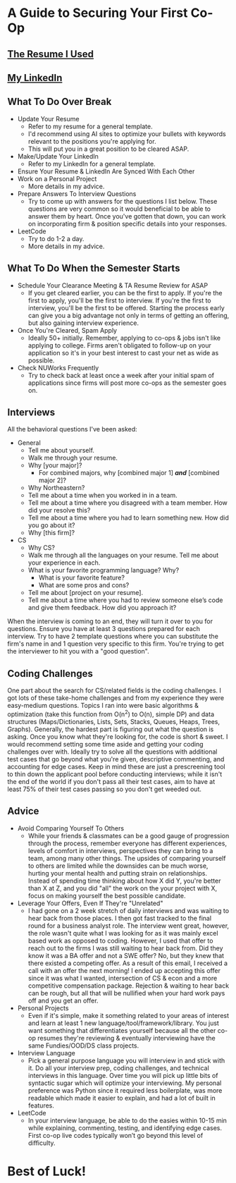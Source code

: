 # A Guide to Securing Your First Co-Op

## [The Resume I Used](https://github.com/garrettladley/CoopGuide/blob/main/Garrett%20Ladley%20Resume.pdf)
## [My LinkedIn](https://www.linkedin.com/in/garrett-ladley/)

## What To Do Over Break
* Update Your Resume
    * Refer to my resume for a general template.
    * I'd recommend using AI sites to optimize your bullets with keywords relevant to the positions you're applying for.
    * This will put you in a great position to be cleared ASAP.
* Make/Update Your LinkedIn
    * Refer to my LinkedIn for a general template.
* Ensure Your Resume & LinkedIn Are Synced With Each Other
* Work on a Personal Project
    * More details in my advice.
* Prepare Answers To Interview Questions
    * Try to come up with answers for the questions I list below. These questions are very common so it would beneficial to be able to answer them by heart. Once you've gotten that down, you can work on incorporating firm & position specific details into your responses.
* LeetCode
    * Try to do 1-2 a day. 
    * More details in my advice.

## What To Do When the Semester Starts
* Schedule Your Clearance Meeting & TA Resume Review for ASAP
    * If you get cleared earlier, you can be the first to apply. If you're the first to apply, you'll be the first to interview. If you're the first to interview, you'll be the first to be offered. Starting the process early can give you a big advantage not only in terms of getting an offering, but also gaining interview experience.
* Once You're Cleared, Spam Apply
    * Ideally 50+ initially. Remember, applying to co-ops & jobs isn't like applying to college. Firms aren't obligated to follow-up on your application so it's in your best interest to cast your net as wide as possible.
* Check NUWorks Frequently
    * Try to check back at least once a week after your initial spam of applications since firms will post more co-ops as the semester goes on.

## Interviews

All the behavioral questions I've been asked:
* General
    * Tell me about yourself.
    * Walk me through your resume.
    * Why [your major]?
        * For combined majors, why [combined major 1] ***and*** [combined major 2]?
    * Why Northeastern?
    * Tell me about a time when you worked in in a team.
    * Tell me about a time where you disagreed with a team member. How did your resolve this?
    * Tell me about a time where you had to learn something new. How did you go about it?
    * Why [this firm]?
* CS
    * Why CS?
    * Walk me through all the languages on your resume. Tell me about your experience in each.
    * What is your favorite programming language? Why? 
        * What is your favorite feature? 
        * What are some pros and cons?
    * Tell me about [project on your resume].
    * Tell me about a time where you had to review someone else’s code and give them feedback. How did you approach it?

 When the interview is coming to an end, they will turn it over to you for questions. Ensure you have at least 3 questions prepared for each interview. Try to have 2 template questions where you can substitute the firm's name in and 1 question very specific to this firm. You're trying to get the interviewer to hit you with a "good question".

## Coding Challenges

One part about the search for CS/related fields is the coding challenges. I got lots of these take-home challenges and from my experience they were easy-medium questions. Topics I ran into were basic algorithms & optimization (take this function from O(n<sup>2</sup>) to O(n), simple DP) and data structures (Maps/Dictionaries, Lists, Sets, Stacks, Queues, Heaps, Trees, Graphs). Generally, the hardest part is figuring out what the question is asking. Once you know what they're looking for, the code is short & sweet. I would recommend setting some time aside and getting your coding challenges over with. Ideally try to solve all the questions with additional test cases that go beyond what you're given, descriptive commenting, and accounting for edge cases. Keep in mind these are just a prescreening tool to thin down the applicant pool before conducting interviews; while it isn't the end of the world if you don't pass all their test cases, aim to have at least 75% of their test cases passing so you don't get weeded out.

## Advice

* Avoid Comparing Yourself To Others
    * While your friends & classmates can be a good gauge of progression through the process, remember everyone has different experiences, levels of comfort in interviews, perspectives they can bring to a team, among many other things. The upsides of comparing yourself to others are limited while the downsides can be much worse, hurting your mental health and putting strain on relationships. Instead of spending time thinking about how X did Y, you're better than X at Z, and you did "all" the work on the your project with X, focus on making yourself the best possible candidate.
* Leverage Your Offers, Even If They're "Unrelated"
    * I had gone on a 2 week stretch of daily interviews and was waiting to hear back from those places. I then got fast tracked to the final round for a business analyst role. The interview went great, however, the role wasn't quite what I was looking for as it was mainly excel based work as opposed to coding. However, I used that offer to reach out to the firms I was still waiting to hear back from. Did they know it was a BA offer and not a SWE offer? No, but they knew that there existed a competing offer. As a result of this email, I received a call with an offer the next morning! I ended up accepting this offer since it was what I wanted, intersection of CS & econ and a more competitive compensation package. Rejection & waiting to hear back can be rough, but all that will be nullified when your hard work pays off and you get an offer. 
* Personal Projects
    * Even if it's simple, make it something related to your areas of interest and learn at least 1 new language/tool/framework/library. You just want something that differentiates yourself because all the other co-op resumes they're reviewing & eventually interviewing have the same Fundies/OOD/DS class projects.
* Interview Language
    * Pick a general purpose language you will interview in and stick with it. Do all your interview prep, coding challenges, and technical interviews in this language. Over time you will pick up little bits of syntactic sugar which will optimize your interviewing. My personal preference was Python since it required less boilerplate, was more readable which made it easier to explain, and had a lot of built in features.
* LeetCode
    * In your interview language, be able to do the easies within 10-15 min while explaining, commenting, testing, and identifying edge cases. First co-op live codes typically won’t go beyond this level of difficulty. 

# Best of Luck!
